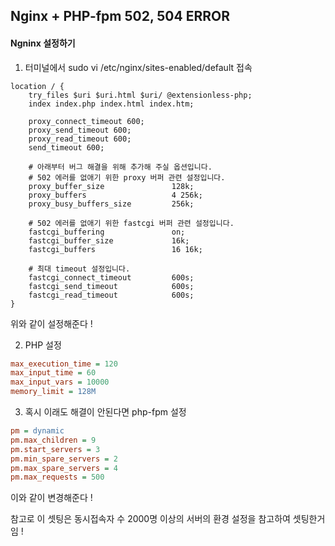 ## Nginx + PHP-fpm 502, 504 ERROR 

#### Ngninx 설정하기

1. 터미널에서 sudo vi /etc/nginx/sites-enabled/default 접속

```nginx
location / {
    try_files $uri $uri.html $uri/ @extensionless-php;
    index index.php index.html index.htm;

    proxy_connect_timeout 600;
    proxy_send_timeout 600;
    proxy_read_timeout 600;
    send_timeout 600;

    # 아래부터 버그 해결을 위해 추가해 주실 옵션입니다.
    # 502 에러를 없애기 위한 proxy 버퍼 관련 설정입니다.
    proxy_buffer_size               128k;
    proxy_buffers                   4 256k;
    proxy_busy_buffers_size         256k;

    # 502 에러를 없애기 위한 fastcgi 버퍼 관련 설정입니다.
    fastcgi_buffering               on;
    fastcgi_buffer_size             16k;
    fastcgi_buffers                 16 16k;

    # 최대 timeout 설정입니다.
    fastcgi_connect_timeout         600s;
    fastcgi_send_timeout            600s;
    fastcgi_read_timeout            600s;
}
```

 위와 같이 설정해준다 !



2. PHP 설정

```ini
max_execution_time = 120
max_input_time = 60
max_input_vars = 10000
memory_limit = 128M
```



3. 혹시 이래도 해결이 안된다면 php-fpm 설정 

```ini
pm = dynamic
pm.max_children = 9
pm.start_servers = 3
pm.min_spare_servers = 2
pm.max_spare_servers = 4
pm.max_requests = 500
```

이와 같이 변경해준다 !

참고로 이 셋팅은 동시접속자 수 2000명 이상의 서버의 환경 설정을 참고하여 셋팅한거임 !

